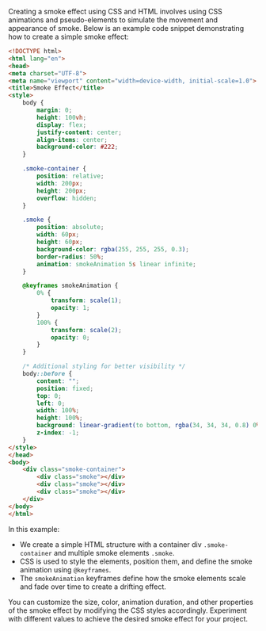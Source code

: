 Creating a smoke effect using CSS and HTML involves using CSS animations and pseudo-elements to simulate the movement and appearance of smoke. Below is an example code snippet demonstrating how to create a simple smoke effect:

```html
<!DOCTYPE html>
<html lang="en">
<head>
<meta charset="UTF-8">
<meta name="viewport" content="width=device-width, initial-scale=1.0">
<title>Smoke Effect</title>
<style>
    body {
        margin: 0;
        height: 100vh;
        display: flex;
        justify-content: center;
        align-items: center;
        background-color: #222;
    }

    .smoke-container {
        position: relative;
        width: 200px;
        height: 200px;
        overflow: hidden;
    }

    .smoke {
        position: absolute;
        width: 60px;
        height: 60px;
        background-color: rgba(255, 255, 255, 0.3);
        border-radius: 50%;
        animation: smokeAnimation 5s linear infinite;
    }

    @keyframes smokeAnimation {
        0% {
            transform: scale(1);
            opacity: 1;
        }
        100% {
            transform: scale(2);
            opacity: 0;
        }
    }

    /* Additional styling for better visibility */
    body::before {
        content: "";
        position: fixed;
        top: 0;
        left: 0;
        width: 100%;
        height: 100%;
        background: linear-gradient(to bottom, rgba(34, 34, 34, 0.8) 0%, rgba(0, 0, 0, 0.8) 100%);
        z-index: -1;
    }
</style>
</head>
<body>
    <div class="smoke-container">
        <div class="smoke"></div>
        <div class="smoke"></div>
        <div class="smoke"></div>
    </div>
</body>
</html>
```

In this example:
- We create a simple HTML structure with a container div `.smoke-container` and multiple smoke elements `.smoke`.
- CSS is used to style the elements, position them, and define the smoke animation using `@keyframes`.
- The `smokeAnimation` keyframes define how the smoke elements scale and fade over time to create a drifting effect.

You can customize the size, color, animation duration, and other properties of the smoke effect by modifying the CSS styles accordingly. Experiment with different values to achieve the desired smoke effect for your project.
